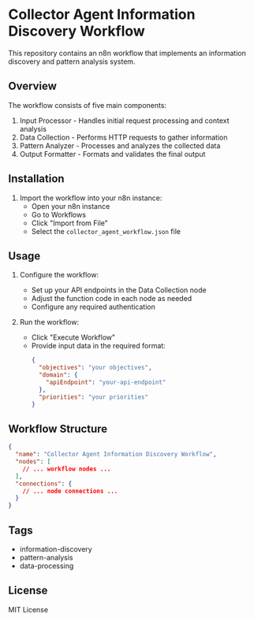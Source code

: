 # Collector Agent Information Discovery Workflow

This repository contains an n8n workflow that implements an information discovery and pattern analysis system.

## Overview

The workflow consists of five main components:
1. Input Processor - Handles initial request processing and context analysis
2. Data Collection - Performs HTTP requests to gather information
3. Pattern Analyzer - Processes and analyzes the collected data
4. Output Formatter - Formats and validates the final output

## Installation

1. Import the workflow into your n8n instance:
   - Open your n8n instance
   - Go to Workflows
   - Click "Import from File"
   - Select the `collector_agent_workflow.json` file

## Usage

1. Configure the workflow:
   - Set up your API endpoints in the Data Collection node
   - Adjust the function code in each node as needed
   - Configure any required authentication

2. Run the workflow:
   - Click "Execute Workflow"
   - Provide input data in the required format:
     ```json
     {
       "objectives": "your objectives",
       "domain": {
         "apiEndpoint": "your-api-endpoint"
       },
       "priorities": "your priorities"
     }
     ```

## Workflow Structure

```json
{
  "name": "Collector Agent Information Discovery Workflow",
  "nodes": [
    // ... workflow nodes ...
  ],
  "connections": {
    // ... node connections ...
  }
}
```

## Tags

- information-discovery
- pattern-analysis
- data-processing

## License

MIT License 